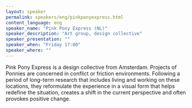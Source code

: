 ```yaml
---
layout: speaker
permalink: speakers/eng/pinkponyexpress.html
content_language: eng
speaker_name: "Pink Pony Express (NL)"
speaker_description: "Art group, design collective"
speaker_presentation: ""
speaker_when: "Friday 17:00"
speaker_where: ""
---
```


Pink Pony Express is a design collective from Amsterdam. Projects of Ponnies are concerned in conflict or friction environments. Following a period of long-term research that includes living and working on these locations, they reformulate the experience in a visual form that helps redefine the situation, creates a shift in the current perspective and often provokes positive change.